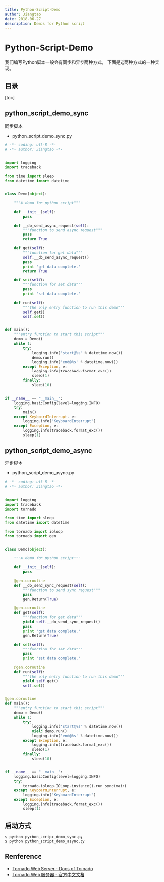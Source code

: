 ```yaml
---
title: Python-Script-Demo
author: Jiangtao
date: 2018-06-27
description: Demos for Python script
---
```


<!--# 简介
Python同步脚本的demo和异步脚本的demo-->

# Python-Script-Demo

我们编写Python脚本一般会有同步和异步两种方式，
下面是这两种方式的一种实现。

## 目录

[toc]

## python_script_demo_sync

同步脚本

- python_script_demo_sync.py

```python
# -*- coding: utf-8 -*-
# -*- author: Jiangtao -*-


import logging
import traceback

from time import sleep
from datetime import datetime


class Demo(object):

    """A demo for python script"""

    def __init__(self):
        pass

    def __do_send_async_request(self):
        """function to send async request"""
        pass
        return True

    def get(self):
        """function for get data"""
        self.__do_send_async_request()
        pass
        print 'get data complete.'
        return True

    def set(self):
        """function for set data"""
        pass
        print 'set data complete.'

    def run(self):
        """the only entry function to run this demo"""
        self.get()
        self.set()


def main():
    """entry function to start this script"""
    demo = Demo()
    while 1:
        try:
            logging.info('start@%s' % datetime.now())
            demo.run()
            logging.info('end@%s' % datetime.now())
        except Exception, e:
            logging.info(traceback.format_exc())
            sleep(1)
        finally:
            sleep(10)


if __name__ == "__main__":
    logging.basicConfig(level=logging.INFO)
    try:
        main()
    except KeyboardInterrupt, e:
        logging.info("KeyboardInterrupt")
    except Exception, e:
        logging.info(traceback.format_exc())
        sleep(1)

```

## python_script_demo_async

异步脚本

- python_script_demo_async.py

```python
# -*- coding: utf-8 -*-
# -*- author: Jiangtao -*-


import logging
import traceback
import tornado

from time import sleep
from datetime import datetime

from tornado import ioloop
from tornado import gen


class Demo(object):

    """A demo for python script"""

    def __init__(self):
        pass

    @gen.coroutine
    def __do_send_sync_request(self):
        """function to send sync request"""
        pass
        gen.Return(True)

    @gen.coroutine
    def get(self):
        """function for get data"""
        yield self.__do_send_sync_request()
        pass
        print 'get data complete.'
        gen.Return(True)

    def set(self):
        """function for set data"""
        pass
        print 'set data complete.'

    @gen.coroutine
    def run(self):
        """the only entry function to run this demo"""
        yield self.get()
        self.set()


@gen.coroutine
def main():
    """entry function to start this script"""
    demo = Demo()
    while 1:
        try:
            logging.info('start@%s' % datetime.now())
            yield demo.run()
            logging.info('end@%s' % datetime.now())
        except Exception, e:
            logging.info(traceback.format_exc())
            sleep(1)
        finally:
            sleep(10)


if __name__ == "__main__":
    logging.basicConfig(level=logging.INFO)
    try:
        tornado.ioloop.IOLoop.instance().run_sync(main)
    except KeyboardInterrupt, e:
        logging.info("KeyboardInterrupt")
    except Exception, e:
        logging.info(traceback.format_exc())
        sleep(1)

```

## 启动方式

```shell
$ python python_script_demo_sync.py
$ python python_script_demo_async.py
```

## Renference

- [Tornado Web Server - Docs of Tornado](http://www.tornadoweb.org/en/stable/ioloop.html#tornado.ioloop.IOLoop.run_sync)
- [Tornado Web 服务器 - 官方中文文档](http://tornado-zh-cn.readthedocs.io/zh_CN/latest/ioloop.html#tornado.ioloop.IOLoop.run_sync)

